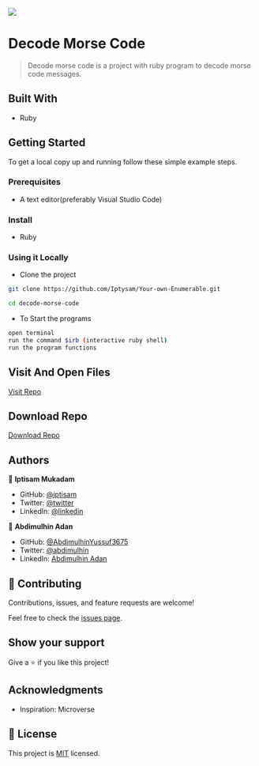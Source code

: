 ![](https://img.shields.io/badge/thecodechaser-blueviolet)

# Decode Morse Code

> Decode morse code is a project with ruby program to decode morse code messages.

## Built With

- Ruby

## Getting Started

To get a local copy up and running follow these simple example steps.

### Prerequisites
- A text editor(preferably Visual Studio Code)

### Install
- Ruby

### Using it Locally

- Clone the project

```bash 
git clone https://github.com/Iptysam/Your-own-Enumerable.git

cd decode-morse-code
```

- To Start the programs
```bash
open terminal
run the command $irb (interactive ruby shell)
run the program functions
```


## Visit And Open Files

[Visit Repo](https://github.com/Iptysam/Your-own-Enumerable.git)

## Download Repo

[Download Repo](https://github.com/Iptysam/Your-own-Enumerable/archive/refs/heads/main.zip)

## Authors

👤 **Iptisam Mukadam**

- GitHub: [@iptisam](https://github.com/Iptysam)
- Twitter: [@twitter](https://twitter.com/IptisamMukadam)
- LinkedIn: [@linkedin](https://www.linkedin.com/in/iptisam-mukadam)

👤 **Abdimulhin Adan**

- GitHub: [@AbdimulhinYussuf3675](https://github.com/AbdimulhinYussuf3675)
- Twitter: [@abdimulhin](https://twitter.com/abdimulhin)
- LinkedIn: [Abdimulhin Adan](https://github.com/AbdimulhinYussuf3675)


## 🤝 Contributing

Contributions, issues, and feature requests are welcome!

Feel free to check the [issues page](https://github.com/Iptysam/Decode-Morse-Message/issues).

## Show your support

Give a ⭐️ if you like this project!

## Acknowledgments

- Inspiration: Microverse

## 📝 License

This project is [MIT](./LICENSE) licensed.
